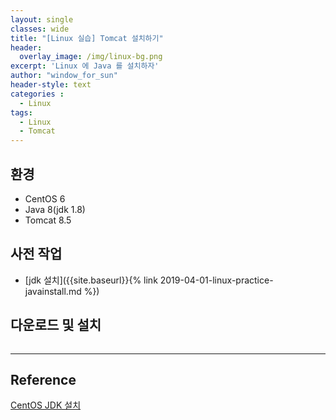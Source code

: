 ```yaml
--- 
layout: single
classes: wide
title: "[Linux 실습] Tomcat 설치하기"
header:
  overlay_image: /img/linux-bg.png
excerpt: 'Linux 에 Java 를 설치하자'
author: "window_for_sun"
header-style: text
categories :
  - Linux
tags:
  - Linux
  - Tomcat
---  
```


## 환경
- CentOS 6
- Java 8(jdk 1.8)
- Tomcat 8.5

## 사전 작업
- [jdk 설치]({{site.baseurl}}{% link 2019-04-01-linux-practice-javainstall.md %})

## 다운로드 및 설치

```

```  




---
## Reference
[CentOS JDK 설치](https://zetawiki.com/wiki/CentOS_JDK_%EC%84%A4%EC%B9%98)  

